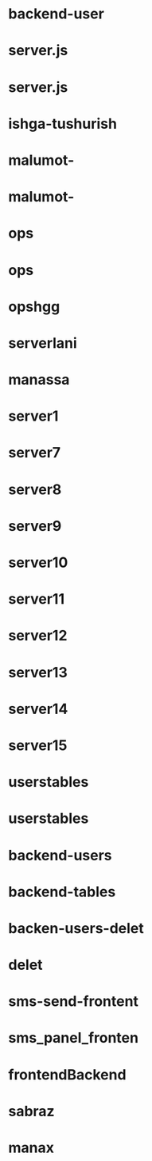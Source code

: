 # backend-user
# server.js
# server.js
# ishga-tushurish
# malumot-
# malumot-
# ops
# ops
# opshgg
# serverlani
# manassa
# server1
# server7
# server8
# server9
# server10
# server11
# server12
# server13
# server14
# server15
# userstables
# userstables
# backend-users
# backend-tables
# backen-users-delet
# delet
# sms-send-frontent
# sms_panel_fronten
# frontendBackend
# sabraz
# manax
